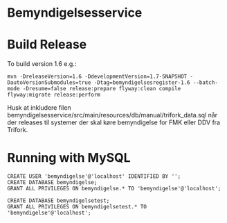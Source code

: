 Bemyndigelsesservice
===

Build Release
===
To build version 1.6 e.g.:

	mvn -DreleaseVersion=1.6 -DdevelopmentVersion=1.7-SNAPSHOT -DautoVersionSubmodules=true -Dtag=bemyndigelsesregister-1.6 --batch-mode -Dresume=false release:prepare flyway:clean compile flyway:migrate release:perform

Husk at inkludere filen bemyndigelsesservice/src/main/resources/db/manual/trifork_data.sql når der releases til systemer der skal køre bemyndigelse for FMK eller DDV fra Trifork.

Running with MySQL
===

```
CREATE USER 'bemyndigelse'@'localhost' IDENTIFIED BY '';
CREATE DATABASE bemyndigelse;
GRANT ALL PRIVILEGES ON bemyndigelse.* TO 'bemyndigelse'@'localhost';

CREATE DATABASE bemyndigelsetest;
GRANT ALL PRIVILEGES ON bemyndigelsetest.* TO 'bemyndigelse'@'localhost';
```

